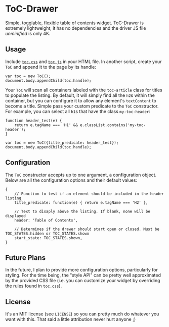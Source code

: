 # ToC-Drawer

Simple, togglable, flexible table of contents widget. ToC-Drawer is extremely lightweight; it has no dependencies and the driver JS file *unminified* is only 4K.

## Usage

Include [`toc.css`][css-raw] and [`toc.js`][js-raw] in your HTML file. In another script, create your `ToC` and append it to the page by its handle:

```
var toc = new ToC();
document.body.appendChild(toc.handle);
```

Your `ToC` will scan all containers labeled with the `toc-article` class for titles to populate the listing. By default, it will simply find all the `h2`s within the container, but you can configure it to allow any element's `textContent` to become a title. Simple pass your custom predicate to the `ToC` constructor. For example, you can select all `h1`s that have the class `my-toc-header`:

```
function header_test(e) {
    return e.tagName === 'H1' && e.classList.contains('my-toc-header');
}

var toc = new ToC({title_predicate: header_test});
document.body.appendChild(toc.handle);
```

## Configuration

The `ToC` constructor accepts up to one argument, a configuration object. Below are all the configuration options and their default values:

```
{
    // Function to test if an element should be included in the header listing
    title_predicate: function(e) { return e.tagName === 'H2' },

    // Text to disaply above the listing. If blank, none will be displayed
    header: 'Table of Contents',

    // Determines if the drawer should start open or closed. Must be TOC_STATES.hidden or TOC_STATES.shown
    start_state: TOC_STATES.shown,
}
```

## Future Plans

In the future, I plan to provide more configuration options, particularly for styling. For the time being, the "style API" can be pretty well approximated by the provided CSS file (i.e. you can customize your widget by overriding the rules found in `toc.css`).

## License

It's an MIT license (see `LICENSE`) so you can pretty much do whatever you want with this. That said a little attribution never hurt anyone ;)

[css-raw]: https://raw.githubusercontent.com/wbadart/ToC-Drawer/master/toc.css
[js-raw]: https://raw.githubusercontent.com/wbadart/ToC-Drawer/master/toc.js
